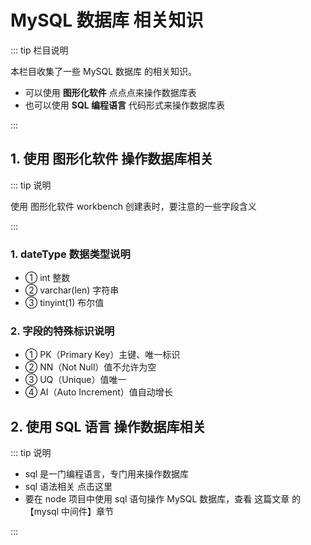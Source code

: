 # MySQL 数据库 相关知识

::: tip 栏目说明

本栏目收集了一些 MySQL 数据库 的相关知识。

- 可以使用 **图形化软件** 点点点来操作数据库表
- 也可以使用 **SQL 编程语言** 代码形式来操作数据库表

:::

## 1. 使用 图形化软件 操作数据库相关

::: tip 说明

使用 图形化软件 workbench 创建表时，要注意的一些字段含义

:::

### 1. dateType 数据类型说明

- ① int 整数
- ② varchar(len) 字符串
- ③ tinyint(1) 布尔值

### 2. 字段的特殊标识说明

- ① PK（Primary Key）主键、唯一标识
- ② NN（Not Null）值不允许为空
- ③ UQ（Unique）值唯一
- ④ AI（Auto Increment）值自动增长

## 2. 使用 SQL 语言 操作数据库相关

::: tip 说明

- sql 是一门编程语言，专门用来操作数据库
- sql 语法相关 <tgx-link href="/backend/database/sql">点击这里</tgx-link>
- 要在 node 项目中使用 sql 语句操作 MySQL 数据库，查看 <tgx-link href="/backend/tools/third-party-packages">这篇文章</tgx-link> 的【mysql 中间件】章节

:::
